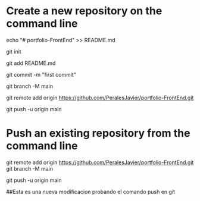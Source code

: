 # Create a new repository on the command line

echo "# portfolio-FrontEnd" >> README.md

git init

git add README.md

git commit -m "first commit"

git branch -M main

git remote add origin https://github.com/PeralesJavier/portfolio-FrontEnd.git

git push -u origin main


# Push an existing repository from the command line

git remote add origin https://github.com/PeralesJavier/portfolio-FrontEnd.git
git branch -M main

git push -u origin main

##Esta es una nueva modificacion probando el comando push en git
